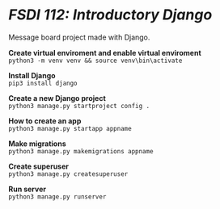# _FSDI 112: Introductory Django_

Message board project made with Django.

**Create virtual enviroment and enable virtual enviroment** \
`python3 -m venv venv && source venv\bin\activate`

**Install Django** \
`pip3 install django`

**Create a new Django project** \
`python3 manage.py startproject config .`

**How to create an app** \
`python3 manage.py startapp appname`

**Make migrations** \
`python3 manage.py makemigrations appname`

**Create superuser** \
`python3 manage.py createsuperuser`

**Run server** \
`python3 manage.py runserver`